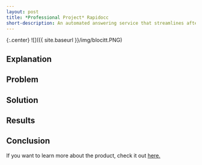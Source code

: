 ```yaml
---
layout: post
title: *Professional Project* Rapidocc
short-description: An automated answering service that streamlines after-hours calls for medical clinics
---
```


{:.center}
![]({{ site.baseurl }}/img/blocitt.PNG)


## Explanation



## Problem



## Solution

 

## Results



## Conclusion


If you want to learn more about the product, check it out [here.](www.rapidocc.com)